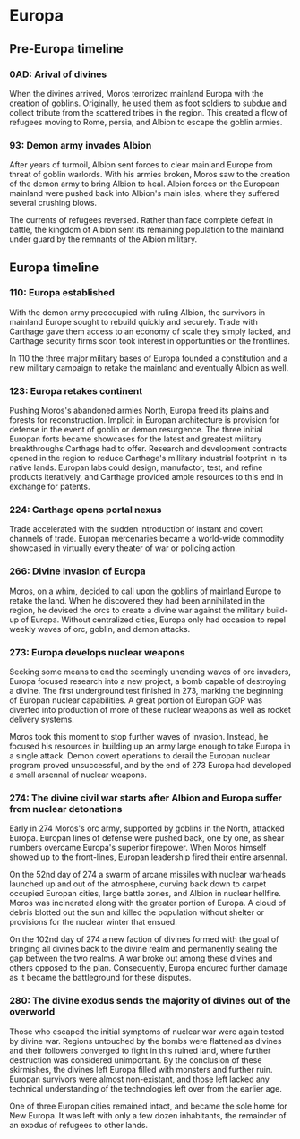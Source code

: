 # Europa

## Pre-Europa timeline

### 0AD: Arival of divines
When the divines arrived, Moros terrorized mainland Europa with the creation of goblins. Originally, he used them as foot soldiers to subdue and collect tribute from the scattered tribes in the region. This created a flow of refugees moving to Rome, persia, and Albion to escape the goblin armies.

### 93: Demon army invades Albion
After years of turmoil, Albion sent forces to clear mainland Europe from threat of goblin warlords. With his armies broken, Moros saw to the creation of the demon army to bring Albion to heal. Albion forces on the European mainland were pushed back into Albion's main isles, where they suffered several crushing blows.

The currents of refugees reversed. Rather than face complete defeat in battle, the kingdom of Albion sent its remaining population to the mainland under guard by the remnants of the Albion military.

## Europa timeline

### 110: Europa established
With the demon army preoccupied with ruling Albion, the survivors in mainland Europe sought to rebuild quickly and securely. Trade with Carthage gave them access to an economy of scale they simply lacked, and Carthage security firms soon took interest in opportunities on the frontlines. 

In 110 the three major military bases of Europa founded a constitution and a new military campaign to retake the mainland and eventually Albion as well.

### 123: Europa retakes continent
Pushing Moros's abandoned armies North, Europa freed its plains and forests for reconstruction. Implicit in Europan architecture is provision for defense in the event of goblin or demon resurgence. The three initial Europan forts became showcases for the latest and greatest military breakthroughs Carthage had to offer. Research and development contracts opened in the region to reduce Carthage's millitary industrial footprint in its native lands. Europan labs could design, manufactor, test, and refine products iteratively, and Carthage provided ample resources to this end in exchange for patents.

### 224: Carthage opens portal nexus
Trade accelerated with the sudden introduction of instant and covert channels of trade. Europan mercenaries became a world-wide commodity showcased in virtually every theater of war or policing action.

### 266: Divine invasion of Europa
Moros, on a whim, decided to call upon the goblins of mainland Europe to retake the land. When he discovered they had been annihilated in the region, he devised the orcs to create a divine war against the military build-up of Europa. Without centralized cities, Europa only had occasion to repel weekly waves of orc, goblin, and demon attacks.

### 273: Europa develops nuclear weapons
Seeking some means to end the seemingly unending waves of orc invaders, Europa focused research into a new project, a bomb capable of destroying a divine. The first underground test finished in 273, marking the beginning of Europan nuclear capabilities. A great portion of Europan GDP was diverted into production of more of these nuclear weapons as well as rocket delivery systems.

Moros took this moment to stop further waves of invasion. Instead, he focused his resources in building up an army large enough to take Europa in a single attack. Demon covert operations to derail the Europan nuclear program proved unsuccessful, and by the end of 273 Europa had developed a small arsennal of nuclear weapons.

### 274: The divine civil war starts after Albion and Europa suffer from nuclear detonations
Early in 274 Moros's orc army, supported by goblins in the North, attacked Europa. Europan lines of defense were pushed back, one by one, as shear numbers overcame Europa's superior firepower. When Moros himself showed up to the front-lines, Europan leadership fired their entire arsennal.

On the 52nd day of 274 a swarm of arcane missiles with nuclear warheads launched up and out of the atmosphere, curving back down to carpet occupied Europan cities, large battle zones, and Albion in nuclear hellfire. Moros was incinerated along with the greater portion of Europa. A cloud of debris blotted out the sun and killed the population without shelter or provisions for the nuclear winter that ensued.

On the 102nd day of 274 a new faction of divines formed with the goal of bringing all divines back to the divine realm and permanently sealing the gap between the two realms. A war broke out among these divines and others opposed to the plan. Consequently, Europa endured further damage as it became the battleground for these disputes. 

### 280: The divine exodus sends the majority of divines out of the overworld
Those who escaped the initial symptoms of nuclear war were again tested by divine war. Regions untouched by the bombs were flattened as divines and their followers converged to fight in this ruined land, where further destruction was considered unimportant. By the conclusion of these skirmishes, the divines left Europa filled with monsters and further ruin. Europan survivors were almost non-existant, and those left lacked any technical understanding of the technologies left over from the earlier age.

One of three Europan cities remained intact, and became the sole home for New Europa. It was left with only a few dozen inhabitants, the remainder of an exodus of refugees to other lands.